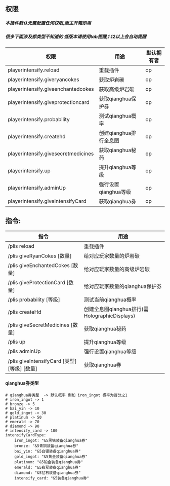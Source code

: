 ## 权限

##### 本插件默认无需配置任何权限,服主开箱即用

##### 很多下面涉及都类型不知道的 低版本请使用tab提醒,1.12以上会自动提醒

| 权限                                       | 用途          | 默认拥有者         |
|------------------------------------------|-------------|---------------|
| playerintensify.reload                   | 重载插件        | op            |
| playerintensify.giveryancokes            | 获取炉岩碳       | op            |
| playerintensify.giveenchantedcokes       | 获取高级炉岩碳     | op            |
| playerintensify.giveprotectioncard       | 获取qianghua保护券     | op            |
| playerintensify.probability              | 测试qianghua概率      | op            |
| playerintensify.createhd                 | 创建qianghua排行全息图   | op            |
| playerintensify.givesecretmedicines      | 获取qianghua秘药      | op            |
| playerintensify.up                       | 提升qianghua等级      | op            |
| playerintensify.adminUp                  | 强行设置qianghua等级    | op            |
| playerintensify.giveIntensifyCard        | 获取qianghua券       | op            |

## 指令:

| 指令                                      | 用途                              |
|-----------------------------------------|---------------------------------|
| /plis reload                            | 重载插件                            |
| /plis giveRyanCokes [数量]                | 给对应玩家数量的炉岩碳                     |
| /plis giveEnchantedCokes [数量]           | 给对应玩家数量的高级炉岩碳                   |
| /plis giveProtectionCard [数量]           | 给对应玩家数量的qianghua保护券                   |
| /plis probability  [等级]                 | 测试当前qianghua概率                        |
| /plis createHd                          | 创建全息图qianghua排行(需HolographicDisplays) |
| /plis giveSecretMedicines [数量]          | 获取qianghua秘药                          |
| /plis up                                | 提升qianghua等级                          |
| /plis adminUp                           | 强行设置qianghua等级                        |
| /plis giveIntensifyCard [类型] [等级] [数量]  | 获取qianghua券                           |

#### qianghua券类型

```
# qianghua券类型  -> 默认概率 例如 iron_ingot 概率为百分之1
# iron_ingot -> 1
# bronze -> 5
# bai_yin -> 10
# gold_ingot -> 30
# platinum -> 50
# emerald -> 70
# diamond -> 90
# intensify_card -> 100
intensifyCardType:
    iron_ingot: "&5黑铁装备qianghua券"
    bronze: "&5青铜装备qianghua券"
    bai_yin: "&5白银装备qianghua券"
    gold_ingot: "&5黄金装备qianghua券"
    platinum: "&5铂金装备qianghua券"
    emerald: "&5翡翠装备qianghua券"
    diamond: "&5钻石装备qianghua券"
    intensify_card: "&5装备qianghua券"
```